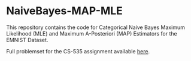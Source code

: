 # NaiveBayes-MAP-MLE

This repository contains the code for Categorical Naive Bayes Maximum Likelihood (MLE) and Maximum A-Posteriori (MAP) Estimators for the EMNIST Dataset.

Full problemset for the CS-535 assignment available [here](https://github.com/animesharma/NaiveBayes-MAP-MLE/blob/master/MiniProjectProblems.pdf).

